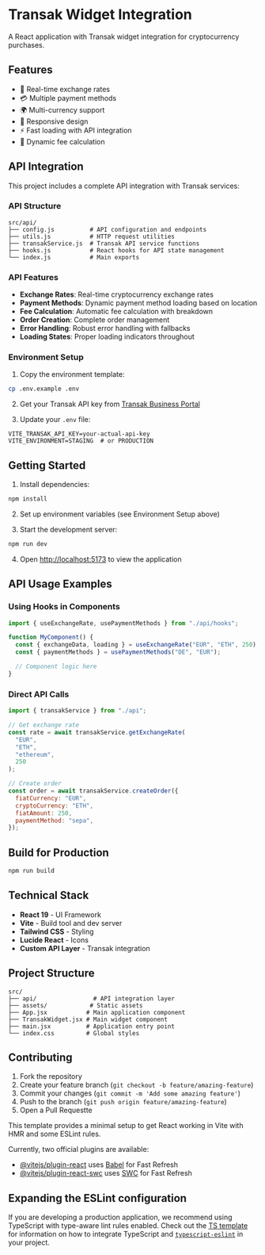 # Transak Widget Integration

A React application with Transak widget integration for cryptocurrency purchases.

## Features

- 🔄 Real-time exchange rates
- 💳 Multiple payment methods
- 🌍 Multi-currency support
- 📱 Responsive design
- ⚡ Fast loading with API integration
- 🎯 Dynamic fee calculation

## API Integration

This project includes a complete API integration with Transak services:

### API Structure

```
src/api/
├── config.js          # API configuration and endpoints
├── utils.js           # HTTP request utilities
├── transakService.js  # Transak API service functions
├── hooks.js           # React hooks for API state management
└── index.js           # Main exports
```

### API Features

- **Exchange Rates**: Real-time cryptocurrency exchange rates
- **Payment Methods**: Dynamic payment method loading based on location
- **Fee Calculation**: Automatic fee calculation with breakdown
- **Order Creation**: Complete order management
- **Error Handling**: Robust error handling with fallbacks
- **Loading States**: Proper loading indicators throughout

### Environment Setup

1. Copy the environment template:

```bash
cp .env.example .env
```

2. Get your Transak API key from [Transak Business Portal](https://transak.com/business)

3. Update your `.env` file:

```env
VITE_TRANSAK_API_KEY=your-actual-api-key
VITE_ENVIRONMENT=STAGING  # or PRODUCTION
```

## Getting Started

1. Install dependencies:

```bash
npm install
```

2. Set up environment variables (see Environment Setup above)

3. Start the development server:

```bash
npm run dev
```

4. Open [http://localhost:5173](http://localhost:5173) to view the application

## API Usage Examples

### Using Hooks in Components

```jsx
import { useExchangeRate, usePaymentMethods } from "./api/hooks";

function MyComponent() {
  const { exchangeData, loading } = useExchangeRate("EUR", "ETH", 250);
  const { paymentMethods } = usePaymentMethods("DE", "EUR");

  // Component logic here
}
```

### Direct API Calls

```javascript
import { transakService } from "./api";

// Get exchange rate
const rate = await transakService.getExchangeRate(
  "EUR",
  "ETH",
  "ethereum",
  250
);

// Create order
const order = await transakService.createOrder({
  fiatCurrency: "EUR",
  cryptoCurrency: "ETH",
  fiatAmount: 250,
  paymentMethod: "sepa",
});
```

## Build for Production

```bash
npm run build
```

## Technical Stack

- **React 19** - UI Framework
- **Vite** - Build tool and dev server
- **Tailwind CSS** - Styling
- **Lucide React** - Icons
- **Custom API Layer** - Transak integration

## Project Structure

```
src/
├── api/                # API integration layer
├── assets/            # Static assets
├── App.jsx           # Main application component
├── TransakWidget.jsx # Main widget component
├── main.jsx          # Application entry point
└── index.css         # Global styles
```

## Contributing

1. Fork the repository
2. Create your feature branch (`git checkout -b feature/amazing-feature`)
3. Commit your changes (`git commit -m 'Add some amazing feature'`)
4. Push to the branch (`git push origin feature/amazing-feature`)
5. Open a Pull Requestte

This template provides a minimal setup to get React working in Vite with HMR and some ESLint rules.

Currently, two official plugins are available:

- [@vitejs/plugin-react](https://github.com/vitejs/vite-plugin-react/blob/main/packages/plugin-react) uses [Babel](https://babeljs.io/) for Fast Refresh
- [@vitejs/plugin-react-swc](https://github.com/vitejs/vite-plugin-react/blob/main/packages/plugin-react-swc) uses [SWC](https://swc.rs/) for Fast Refresh

## Expanding the ESLint configuration

If you are developing a production application, we recommend using TypeScript with type-aware lint rules enabled. Check out the [TS template](https://github.com/vitejs/vite/tree/main/packages/create-vite/template-react-ts) for information on how to integrate TypeScript and [`typescript-eslint`](https://typescript-eslint.io) in your project.
